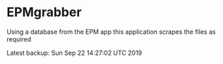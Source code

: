# EPMgrabber
Using a database from the EPM app this application scrapes the files as required


Latest backup: Sun Sep 22 14:27:02 UTC 2019
